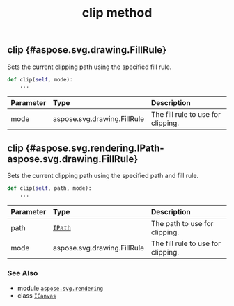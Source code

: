 ﻿---
title: clip method
second_title: Aspose.SVG for Python via .NET API References
description: 
type: docs
weight: 70
url: /python-net/aspose.svg.rendering/icanvas/clip/
is_root: false
---

## clip {#aspose.svg.drawing.FillRule}

Sets the current clipping path using the specified fill rule.



```python
def clip(self, mode):
    ...
```


| Parameter | Type | Description |
| :- | :- | :- |
| mode | aspose.svg.drawing.FillRule | The fill rule to use for clipping. |


## clip {#aspose.svg.rendering.IPath-aspose.svg.drawing.FillRule}

Sets the current clipping path using the specified path and fill rule.



```python
def clip(self, path, mode):
    ...
```


| Parameter | Type | Description |
| :- | :- | :- |
| path | [`IPath`](/svg/python-net/aspose.svg.rendering/ipath) | The path to use for clipping. |
| mode | aspose.svg.drawing.FillRule | The fill rule to use for clipping. |



### See Also
* module [`aspose.svg.rendering`](../../)
* class [`ICanvas`](/svg/python-net/aspose.svg.rendering/icanvas)
